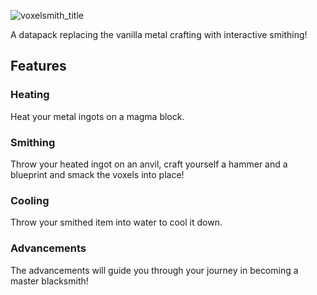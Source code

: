 ![voxelsmith_title](https://github.com/Hexuar/VoxelSmith/assets/97542759/85dea17a-cb91-40f8-86ad-fb0ecf62cb5b)

A datapack replacing the vanilla metal crafting with interactive smithing!

## Features

### Heating
Heat your metal ingots on a magma block.

### Smithing
Throw your heated ingot on an anvil, craft yourself a hammer and a blueprint and smack the voxels into place!

### Cooling
Throw your smithed item into water to cool it down.

### Advancements
The advancements will guide you through your journey in becoming a master blacksmith!
